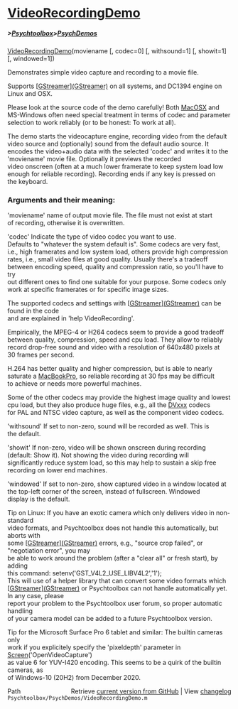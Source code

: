 # [VideoRecordingDemo](VideoRecordingDemo)
##### >[Psychtoolbox](Psychtoolbox)>[PsychDemos](PsychDemos)

[VideoRecordingDemo](VideoRecordingDemo)(moviename [, codec=0] [, withsound=1] [, showit=1] [, windowed=1])  
  
Demonstrates simple video capture and recording to a movie file.  
  
Supports [[GStreamer](GStreamer)][(GStreamer)]((GStreamer)) on all systems, and DC1394 engine on Linux and OSX.  
  
Please look at the source code of the demo carefully! Both [MacOSX](MacOSX) and  
MS-Windows often need special treatment in terms of codec and parameter  
selection to work reliably (or to be honest: To work at all).  
  
The demo starts the videocapture engine, recording video from the default  
video source and (optionally) sound from the default audio source. It  
encodes the video+audio data with the selected 'codec' and writes it to the  
'moviename' movie file. Optionally it previews the recorded  
video onscreen (often at a much lower framerate to keep system load low  
enough for reliable recording). Recording ends if any key is pressed on  
the keyboard.  
  
### Arguments and their meaning:  
  
'moviename' name of output movie file. The file must not exist at start  
of recording, otherwise it is overwritten.  
  
'codec' Indicate the type of video codec you want to use.  
Defaults to "whatever the system default is". Some codecs are very fast,  
i.e., high framerates and low system load, others provide high compression  
rates, i.e., small video files at good quality. Usually there's a tradeoff  
between encoding speed, quality and compression ratio, so you'll have to try  
out different ones to find one suitable for your purpose. Some codecs only  
work at specific framerates or for specific image sizes.  
  
The supported codecs and settings with [[GStreamer](GStreamer)][(GStreamer)]((GStreamer)) can be found in the code  
and are explained in 'help VideoRecording'.  
  
Empirically, the MPEG-4 or H264 codecs seem to provide a good tradeoff  
between quality, compression, speed and cpu load. They allow to reliably  
record drop-free sound and video with a resolution of 640x480 pixels at  
30 frames per second.  
  
H.264 has better quality and higher compression, but is able to nearly  
saturate a [MacBookPro](MacBookPro), so reliable recording at 30 fps may be difficult  
to achieve or needs more powerful machines.  
  
Some of the other codecs may provide the highest image quality and lowest  
cpu load, but they also produce huge files, e.g., all the [DVxxx](DVxxx) codecs  
for PAL and NTSC video capture, as well as the component video codecs.  
  
'withsound' If set to non-zero, sound will be recorded as well. This is  
the default.  
  
'showit' If non-zero, video will be shown onscreen during recording  
(default: Show it). Not showing the video during recording will  
significantly reduce system load, so this may help to sustain a skip free  
recording on lower end machines.  
  
'windowed' If set to non-zero, show captured video in a window located at  
the top-left corner of the screen, instead of fullscreen. Windowed  
display is the default.  
  
  
Tip on Linux: If you have an exotic camera which only delivers video in non-standard  
video formats, and Psychtoolbox does not handle this automatically, but aborts with  
some [[GStreamer](GStreamer)][(GStreamer)]((GStreamer)) errors, e.g., "source crop failed", or "negotiation error", you may  
be able to work around the problem (after a "clear all" or fresh start), by adding  
this command: setenv('GST\_V4L2\_USE\_LIBV4L2','1');  
This will use of a helper library that can convert some video formats which  
[[GStreamer](GStreamer)][(GStreamer)]((GStreamer)) or Psychtoolbox can not handle automatically yet. In any case, please  
report your problem to the Psychtoolbox user forum, so proper automatic handling  
of your camera model can be added to a future Psychtoolbox version.  
  
Tip for the Microsoft Surface Pro 6 tablet and similar: The builtin cameras only  
work if you explicitely specify the 'pixeldepth' parameter in [Screen](Screen)('OpenVideoCapture')  
as value 6 for YUV-I420 encoding. This seems to be a quirk of the builtin cameras, as  
of Windows-10 (20H2) from December 2020.  
  




<div class="code_header" style="text-align:right;">
  <span style="float:left;">Path&nbsp;&nbsp;</span> <span class="counter">Retrieve <a href=
  "https://raw.github.com/Psychtoolbox-3/Psychtoolbox-3/beta/Psychtoolbox/PsychDemos/VideoRecordingDemo.m">current version from GitHub</a> | View <a href=
  "https://github.com/Psychtoolbox-3/Psychtoolbox-3/commits/beta/Psychtoolbox/PsychDemos/VideoRecordingDemo.m">changelog</a></span>
</div>
<div class="code">
  <code>Psychtoolbox/PsychDemos/VideoRecordingDemo.m</code>
</div>

